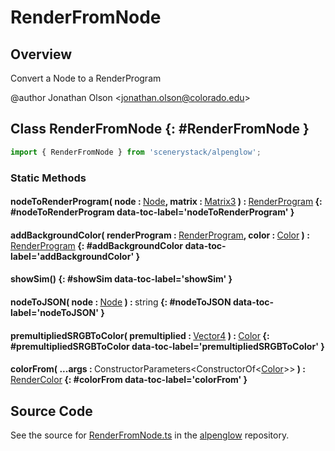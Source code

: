 # RenderFromNode

## Overview

Convert a Node to a RenderProgram

@author Jonathan Olson &lt;jonathan.olson@colorado.edu&gt;

## Class RenderFromNode {: #RenderFromNode }


```js
import { RenderFromNode } from 'scenerystack/alpenglow';
```
### Static Methods

#### nodeToRenderProgram( node : <span style="font-weight: 400;">[Node](../scenery/Node.md)</span>, matrix : <span style="font-weight: 400;">[Matrix3](../dot/Matrix3.md)</span> ) : <span style="font-weight: 400;">[RenderProgram](../alpenglow/RenderProgram.md)</span> {: #nodeToRenderProgram data-toc-label='nodeToRenderProgram' }

#### addBackgroundColor( renderProgram : <span style="font-weight: 400;">[RenderProgram](../alpenglow/RenderProgram.md)</span>, color : <span style="font-weight: 400;">[Color](../scenery/Color.md)</span> ) : <span style="font-weight: 400;">[RenderProgram](../alpenglow/RenderProgram.md)</span> {: #addBackgroundColor data-toc-label='addBackgroundColor' }

#### showSim() {: #showSim data-toc-label='showSim' }

#### nodeToJSON( node : <span style="font-weight: 400;">[Node](../scenery/Node.md)</span> ) : <span style="font-weight: 400;"><span style="color: hsla(calc(var(--md-hue) + 180deg),80%,40%,1);">string</span></span> {: #nodeToJSON data-toc-label='nodeToJSON' }

#### premultipliedSRGBToColor( premultiplied : <span style="font-weight: 400;">[Vector4](../dot/Vector4.md)</span> ) : <span style="font-weight: 400;">[Color](../scenery/Color.md)</span> {: #premultipliedSRGBToColor data-toc-label='premultipliedSRGBToColor' }

#### colorFrom( ...args : <span style="font-weight: 400;">ConstructorParameters&lt;ConstructorOf&lt;[Color](../scenery/Color.md)&gt;&gt;</span> ) : <span style="font-weight: 400;">[RenderColor](../alpenglow/RenderColor.md)</span> {: #colorFrom data-toc-label='colorFrom' }



## Source Code

See the source for [RenderFromNode.ts](https://github.com/phetsims/alpenglow/blob/main/js/render-program/RenderFromNode.ts) in the [alpenglow](https://github.com/phetsims/alpenglow) repository.
